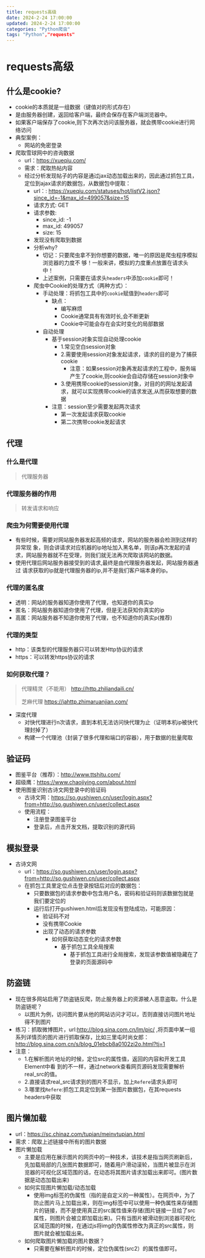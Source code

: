 ```yaml
---
title: requests高级
date: 2024-2-24 17:00:00
updated: 2024-2-24 17:00:00
categories: "Python爬虫"
tags: "Python","requests"
---
```


# requests高级

## 什么是cookie?
* cookie的本质就是一组数据（键值对的形式存在） 
* 是由服务器创建，返回给客户端，最终会保存在客户端浏览器中。 
* 如果客户端保存了cookie,则下次再次访问该服务器，就会携带cookie进行网络访问
* 典型案例：
  * 网站的免密登录
* 爬取雪球网中的咨询数据
  * url：https://xueqiu.com/
  * 需求：爬取热帖内容
  * 经过分析发现帖子的内容是通过jax动态加载出来的，因此通过抓包工具，定位到ajax请求的数据包，从数据包中提取：
    * url：: https://xueqiu.com/statuses/hot/listV2.json?since_id=-1&max_id=499057&size=15
    * 请求方式: GET
    * 请求参数: 
      * since_id: -1 
      * max_id: 499057 
      * size: 15
    * 发现没有爬取到数据
    * 分析why? 
      * 切记：只要爬虫拿不到你想要的数据，唯一的原因是爬虫程序模拟浏览器的力度不 够！一般来讲，模拟的力度重点放置在请求头中！ 
      * 上述案例，只需要在请求头`headers`中添加`cookie`即可！
    * 爬虫中Cookie的处理方式（两种方式）：
      * 手动处理：将抓包工具中的`cookie`赋值到`headers`即可
        * 缺点：
          * 编写麻烦
          * Cookie通常具有有效时长,会不断更新
          * Cookie中可能会存在会实时变化的局部数据
      * 自动处理
        * 基于session对象实现自动处理cookie
          * 1.常见空白session对象
          * 2.需要使用session对象发起请求，请求的目的是为了捕获cookie
            * 注意：如果session对象再发起请求的工程中，服务端产生了cookie,则cookie会自动存储在session对象中
          * 3.使用携带cookie的session对象，对目的的网址发起请求，就可以实现携带cookie的请求发送,从而获取想要的数据
        * 注意：session至少需要发起两次请求
          * 第一次发起请求获取cookie
          * 第二次携带cookie发起请求
## 代理
### 什么是代理
> 代理服务器
### 代理服务器的作用
> 转发请求和响应
### 爬虫为何需要使用代理
* 有些时候，需要对网站服务器发起高频的请求，网站的服务器会检测到这样的异常现 象，则会讲请求对应机器的ip地址加入黑名单，则该p再次发起的请求，网站服务器就不在受理，则我们就无法再次爬取该网站的数据。
* 使用代理后网站服务器接受到的请求,最终是由代理服务器发起，网站服务器通过 请求获取的ip就是代理服务器的ip,并不是我们客户端本身的ip。
### 代理的匿名度
* 透明：网站的服务器知道你使用了代理，也知道你的真实ip
* 匿名：网站服务器知道你使用了代理，但是无法获知你真实的ip
* 高匿：网站服务器不知道你使用了代理，也不知道你的真实p(推荐)
### 代理的类型
* http：该类型的代理服务器只可以转发Http协议的请求
* https：可以转发https协议的请求
### 如何获取代理？
> 代理精灵（不能用）
> http://http.zhiliandaili.cn/
> 
> 芝麻代理
> https://jahttp.zhimaruanjian.com/
* 深度代理
  * 对快代理进行n次请求，直到本机无法访问快代理为止（证明本机ip被快代理封掉了）
  * 构建一个代理池（封装了很多代理和端口的容器），用于数据的批量爬取
## 验证码
* 图鉴平台（推荐）：http://www.ttshitu.com/
* 超级鹰：https://www.chaojiying.com/about.html
* 使用图鉴识别古诗文网登录中的验证码
  * 古诗文网：https://so.gushiwen.cn/user/login.aspx?from=http://so.gushiwen.cn/user/collect.aspx
  * 使用流程：
    * 注册登录图鉴平台
    * 登录后，点击开发文档，提取识别的源代码
## 模拟登录
* 古诗文网
  * url：https://so.gushiwen.cn/user/login.aspx?from=http://so.gushiwen.cn/user/collect.aspx
  * 在抓包工具里定位点击登录按钮后对应的数据包：
    * 只要数据包的请求参数中包含用户名，密码和验证码则该数据包就是我们要定位的
    * 运行后打开gushiwen.html后发现没有登陆成功，可能原因：
      * 验证码不对
      * 没有携带Cookie
      * 出现了动态的请求参数
        * 如何获取动态变化的请求参数
          * 基于抓包工具全局搜索
            * 基于抓包工具进行全局搜索，发现该参数值被隐藏在了登录的页面源码中
## 防盗链
* 现在很多网站启用了防盗链反爬，防止服务器上的资源被人恶意盗取。什么是防盗链呢？
  * 以图片为例，访问图片要从他的网站访问才可以，否则直接访问图片地址得不到图片
* 练习：抓取微博图片，url:http://blog.sina.com.cn/lm/pic/ ,将页面中某一组系列详情页的图片进行抓取保存，比如三里屯时尚女郎：http://blog.sina.com.cn/s/blog_01ebcb8a0102zi2o.html?tj=1
* 注意： 
  * 1.在解析图片地址的时候，定位src的属性值，返回的内容和开发工具Element中看 到的不一样，通过network查看网页源码发现需要解析real_src的值。 
  * 2.直接请求real_src请求到的图片不显示，加上`Refere`请求头即可 
  * 3.哪里找`Refere`:抓包工具定位到某一张图片数据包，在其requests headers中获取
## 图片懒加载
* url：https://sc.chinaz.com/tupian/meinvtupian.html
* 需求：爬取上述链接中所有的图片数据
* 图片懒加载
  * 主要是应用在展示图片的网页中的一种技术，该技术是指当网页刷新后，先加载局部的几张图片数据即可，随着用户滑动滚轮，当图片被显示在浏览器的可视化区域范围的话，在动态将其图片请求加载出来即可。(图片数据是动态加载出来)
  * 如何实现图片懒加载/动态加载
    * 使用img标签的伪属性（指的是自定义的一种属性）。在网页中，为了防止图片马上加载出来，则在img标签中可以使用一种伪属性来存储图片的链接，而不是使用真正的src属性值来存储(图片链接一旦给了src属性，则图片会被立即加载出来)。只有当图片被滑动到浏览器可视化区域范围的时候，在通过js将img的伪属性修改为真正的src属性，则图片就会被加载出来。
  * 如何爬取图片懒加载的图片数据？ 
    * 只需要在解析图片的时候，定位伪属性(src2）的属性值即可。